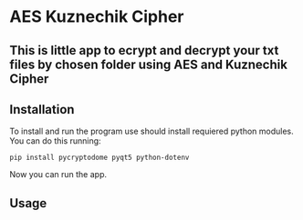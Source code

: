 # AES Kuznechik Cipher
## This is little app to ecrypt and decrypt your txt files by chosen folder using AES and Kuznechik Cipher

## Installation
To install and run the program use should install requiered python modules. You can do this running:
```shell
pip install pycryptodome pyqt5 python-dotenv
```
Now you can run the app.

## Usage


